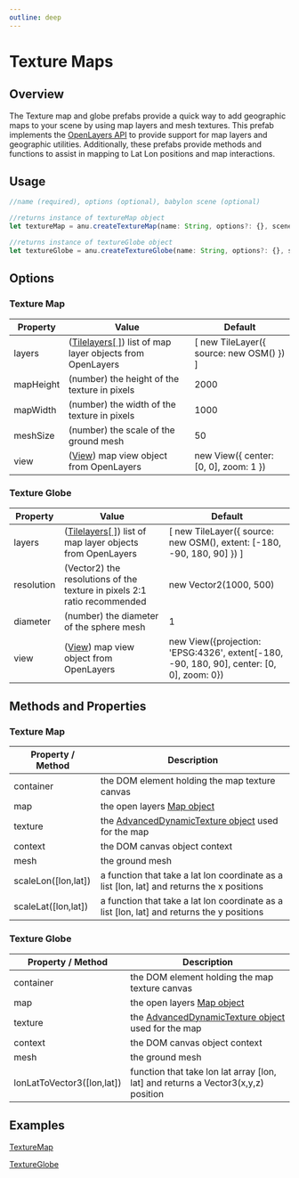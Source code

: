 ```yaml
---
outline: deep
---
```

# Texture Maps

## Overview 
The Texture map and globe prefabs provide a quick way to add geographic maps to your scene by using map layers and mesh textures. This prefab implements the [OpenLayers API](https://openlayers.org/) to provide support for map layers and geographic utilities. Additionally, these prefabs provide methods and functions to assist in mapping to Lat Lon positions and map interactions.  

## Usage 

```js
//name (required), options (optional), babylon scene (optional) 

//returns instance of textureMap object 
let textureMap = anu.createTextureMap(name: String, options?: {}, scene?: BABYLON.Scene);

//returns instance of textureGlobe object
let textureGlobe = anu.createTextureGlobe(name: String, options?: {}, scene?: BABYLON.Scene);
```

## Options

### Texture Map

| Property       |      Value      |  Default |
| ------------- | ------------- | ------------- |
|   layers  | ([Tilelayers[ ]](https://openlayers.org/en/latest/apidoc/module-ol_layer_Tile-TileLayer.html)) list of map layer objects from OpenLayers  | [ new TileLayer({ source: new OSM() }) ] |
| mapHeight    |   (number) the height of the texture in pixels   |   2000 |
| mapWidth    |   (number) the width of the texture in pixels   |   1000 |
| meshSize   |   (number) the scale of the ground mesh  |   50 |
|   view  | ([View](https://openlayers.org/en/latest/apidoc/module-ol_View-View.html)) map view object from OpenLayers  | new View({ center: [0, 0], zoom: 1 }) |

### Texture Globe

| Property       |      Value      |  Default |
| ------------- | ------------- | ------------- |
|   layers  | ([Tilelayers[ ]](https://openlayers.org/en/latest/apidoc/module-ol_layer_Tile-TileLayer.html)) list of map layer objects from OpenLayers  | [ new TileLayer({ source: new OSM(), extent: [-180, -90, 180, 90] }) ] |
| resolution | (Vector2) the resolutions of the texture in pixels 2:1 ratio recommended | new Vector2(1000, 500) |
| diameter  |   (number) the diameter of the sphere mesh  |   1 |
|   view  | ([View](https://openlayers.org/en/latest/apidoc/module-ol_View-View.html)) map view object from OpenLayers  |  new View({projection: 'EPSG:4326', extent[-180, -90, 180, 90], center: [0, 0], zoom: 0}) |

## Methods and Properties 

### Texture Map

| Property / Method      |      Description     |  
| ------------- | ------------- | 
|   container  |  the DOM element holding the map texture canvas  |
|   map  |  the open layers [Map object](https://openlayers.org/en/latest/apidoc/module-ol_Map-Map.html)   |
|   texture |  the [AdvancedDynamicTexture object](https://doc.babylonjs.com/typedoc/classes/BABYLON.GUI.AdvancedDynamicTexture) used for the map  |
|   context  |  the DOM canvas object context  |
| mesh | the ground mesh |
| scaleLon([lon,lat]) | a function that take a lat lon coordinate as a list [lon, lat] and returns the x positions |
| scaleLat([lon,lat]) | a function that take a lat lon coordinate as a list [lon, lat] and returns the y positions |

### Texture Globe

| Property / Method      |      Description     |  
| ------------- | ------------- | 
|   container  |  the DOM element holding the map texture canvas  |
|   map  |  the open layers [Map object](https://openlayers.org/en/latest/apidoc/module-ol_Map-Map.html)   |
|   texture |  the [AdvancedDynamicTexture object](https://doc.babylonjs.com/typedoc/classes/BABYLON.GUI.AdvancedDynamicTexture) used for the map  |
|   context  |  the DOM canvas object context  |
| mesh | the ground mesh |
| lonLatToVector3([lon,lat])  | function that take lon lat array [lon, lat] and returns a Vector3(x,y,z) position |

## Examples

[TextureMap](https://jpmorganchase.github.io/anu/examples/texture_map.html)

[TextureGlobe](https://jpmorganchase.github.io/anu/examples/texture_globe.html)